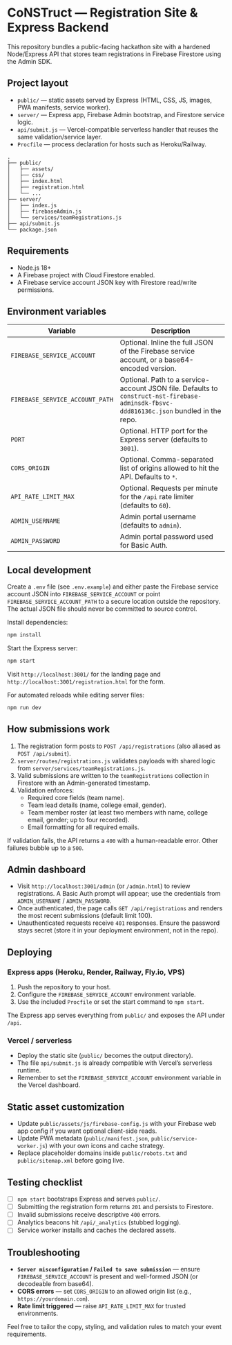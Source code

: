 # CoNSTruct — Registration Site & Express Backend

This repository bundles a public-facing hackathon site with a hardened Node/Express API that stores team registrations in Firebase Firestore using the Admin SDK.

## Project layout

- `public/` — static assets served by Express (HTML, CSS, JS, images, PWA manifests, service worker).
- `server/` — Express app, Firebase Admin bootstrap, and Firestore service logic.
- `api/submit.js` — Vercel-compatible serverless handler that reuses the same validation/service layer.
- `Procfile` — process declaration for hosts such as Heroku/Railway.

```
.
├── public/
│   ├── assets/
│   ├── css/
│   ├── index.html
│   ├── registration.html
│   └── ...
├── server/
│   ├── index.js
│   ├── firebaseAdmin.js
│   └── services/teamRegistrations.js
├── api/submit.js
└── package.json
```

## Requirements

- Node.js 18+
- A Firebase project with Cloud Firestore enabled.
- A Firebase service account JSON key with Firestore read/write permissions.

## Environment variables

| Variable | Description |
| --- | --- |
| `FIREBASE_SERVICE_ACCOUNT` | Optional. Inline the full JSON of the Firebase service account, or a base64-encoded version. |
| `FIREBASE_SERVICE_ACCOUNT_PATH` | Optional. Path to a service-account JSON file. Defaults to `construct-nst-firebase-adminsdk-fbsvc-ddd816136c.json` bundled in the repo. |
| `PORT` | Optional. HTTP port for the Express server (defaults to `3001`). |
| `CORS_ORIGIN` | Optional. Comma-separated list of origins allowed to hit the API. Defaults to `*`. |
| `API_RATE_LIMIT_MAX` | Optional. Requests per minute for the `/api` rate limiter (defaults to `60`). |
| `ADMIN_USERNAME` | Admin portal username (defaults to `admin`). |
| `ADMIN_PASSWORD` | Admin portal password used for Basic Auth. |

## Local development

Create a `.env` file (see `.env.example`) and either paste the Firebase service account JSON into `FIREBASE_SERVICE_ACCOUNT` or point `FIREBASE_SERVICE_ACCOUNT_PATH` to a secure location outside the repository. The actual JSON file should never be committed to source control.

Install dependencies:

```bash
npm install
```

Start the Express server:

```bash
npm start
```

Visit `http://localhost:3001/` for the landing page and `http://localhost:3001/registration.html` for the form.

For automated reloads while editing server files:

```bash
npm run dev
```

## How submissions work

1. The registration form posts to `POST /api/registrations` (also aliased as `POST /api/submit`).
2. `server/routes/registrations.js` validates payloads with shared logic from `server/services/teamRegistrations.js`.
3. Valid submissions are written to the `teamRegistrations` collection in Firestore with an Admin-generated timestamp.
4. Validation enforces:
   - Required core fields (team name).
   - Team lead details (name, college email, gender).
   - Team member roster (at least two members with name, college email, gender; up to four recorded).
   - Email formatting for all required emails.

If validation fails, the API returns a `400` with a human-readable error. Other failures bubble up to a `500`.

## Admin dashboard

- Visit `http://localhost:3001/admin` (or `/admin.html`) to review registrations. A Basic Auth prompt will appear; use the credentials from `ADMIN_USERNAME` / `ADMIN_PASSWORD`.
- Once authenticated, the page calls `GET /api/registrations` and renders the most recent submissions (default limit 100).
- Unauthenticated requests receive `401` responses. Ensure the password stays secret (store it in your deployment environment, not in the repo).

## Deploying

### Express apps (Heroku, Render, Railway, Fly.io, VPS)

1. Push the repository to your host.
2. Configure the `FIREBASE_SERVICE_ACCOUNT` environment variable.
3. Use the included `Procfile` or set the start command to `npm start`.

The Express app serves everything from `public/` and exposes the API under `/api`.

### Vercel / serverless

- Deploy the static site (`public/` becomes the output directory).
- The file `api/submit.js` is already compatible with Vercel’s serverless runtime.
- Remember to set the `FIREBASE_SERVICE_ACCOUNT` environment variable in the Vercel dashboard.

## Static asset customization

- Update `public/assets/js/firebase-config.js` with your Firebase web app config if you want optional client-side reads.
- Update PWA metadata (`public/manifest.json`, `public/service-worker.js`) with your own icons and cache strategy.
- Replace placeholder domains inside `public/robots.txt` and `public/sitemap.xml` before going live.

## Testing checklist

- [ ] `npm start` bootstraps Express and serves `public/`.
- [ ] Submitting the registration form returns `201` and persists to Firestore.
- [ ] Invalid submissions receive descriptive `400` errors.
- [ ] Analytics beacons hit `/api/_analytics` (stubbed logging).
- [ ] Service worker installs and caches the declared assets.

## Troubleshooting

- **`Server misconfiguration` / `Failed to save submission`** — ensure `FIREBASE_SERVICE_ACCOUNT` is present and well-formed JSON (or decodeable from base64).
- **CORS errors** — set `CORS_ORIGIN` to an allowed origin list (e.g., `https://yourdomain.com`).
- **Rate limit triggered** — raise `API_RATE_LIMIT_MAX` for trusted environments.

Feel free to tailor the copy, styling, and validation rules to match your event requirements.
